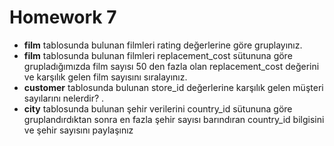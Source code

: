 # Homework 7

<ul>
    <li><b>film</b> tablosunda bulunan filmleri rating değerlerine göre gruplayınız.</li>
    <li><b>film</b> tablosunda bulunan filmleri replacement_cost sütununa göre grupladığımızda film sayısı 50 den fazla olan replacement_cost değerini ve karşılık gelen film sayısını sıralayınız.</li>
    <li><b>customer</b> tablosunda bulunan store_id değerlerine karşılık gelen müşteri sayılarını nelerdir? .</li>  
    <li><b>city</b> tablosunda bulunan şehir verilerini country_id sütununa göre gruplandırdıktan sonra en fazla şehir sayısı barındıran country_id bilgisini ve şehir sayısını paylaşınız</li>  
</ul>